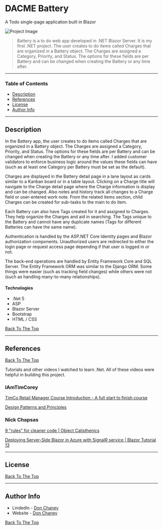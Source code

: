 # DACME Battery
A Todo single-page application built in Blazor

![Project Image](https://www.donald-chaney.com/media/images/projects/btry_pre.png)

> Battery is a to do web app developed in .NET Blazor Server. It is my first .NET project. The user creates to do items called Charges that are organized in a Battery object. The Charges are assigned a Category, Priority, and Status. The options for these fields are per Battery and can be changed when creating the Battery or any time after.

---

### Table of Contents

- [Description](#description)
- [References](#references)
- [License](#license)
- [Author Info](#author-info)

---

## Description

In the Battery app, the user creates to do items called Charges that are organized in a Battery object.  The Charges are assigned a Category, Priority, and Status.  The options for these fields are per Battery and can be changed when creating the Battery or any time after.  I added customer validators to enforce business logic around the values these fields can have (such as at least one Category per Battery must be set as the default).  

Charges are displayed in the Battery detail page in a lane layout as cards similar to a Kanban board or in a table layout.  Clicking on a Charge title will navigate to the Charge detail page where the Charge information is display and can be changed.  Also notes and history track all changes to a Charge field or user-entered work note.  From the related items section, child Charges can be created for sub-tasks to the main to do item.

Each Battery can also have Tags created for it and assigned to Charges.  They help organize the Charges and aid in searching.  The Tags unique to the Battery and cannot have any duplicate names (Tags for different Batteries can have the same name).

Authentication is handled by the ASP.NET Core Identity pages and Blazor authorization components.  Unauthorized users are redirected to either the login page or request access page depending if that user is logged in or not.

The back-end operations are handled by Entity Framework Core and SQL Server.  The Entity Framework ORM was similar to the Django ORM.  Some things were easier (such as tracking field changes) while others were not (such as handling many-to-many relationships).

#### Technologies

- .Net 5
- ASP
- Blazor Server
- Bootstrap
- HTML / CSS

[Back To The Top](#read-me-template)

---

## References
[Back To The Top](#read-me-template)

Tutorials and other videos I watched to learn .Net.  All of these videos were helpful in building this project.

### IAmTimCorey
[TimCo Retail Manager Course Introduction - A full start to finish course](https://www.youtube.com/watch?v=Xtt6mS0p2_c&list=PLLWMQd6PeGY0bEMxObA6dtYXuJOGfxSPx)

[Design Patterns and Principles](https://www.youtube.com/watch?v=dhnsegiPXoo&list=PLLWMQd6PeGY3ob0Ga6vn1czFZfW6e-FLr)

### Nick Chapsas
[9 "rules" for cleaner code | Object Calisthenics](https://www.youtube.com/watch?v=gyrSiY4SHxI)

[Deploying Server-Side Blazor in Azure with SignalR service | Blazor Tutorial 13](https://www.youtube.com/watch?v=qe9qANk8Ecw)

---

## License


[Back To The Top](#read-me-template)

---

## Author Info

- LindedIn - [Don Chaney](https://www.linkedin.com/in/donald-chaney)
- Website - [Don Chaney](#)

[Back To The Top](#read-me-template)
